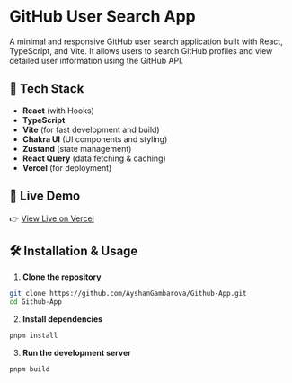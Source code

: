 # GitHub User Search App

A minimal and responsive GitHub user search application built with React, TypeScript, and Vite. It allows users to search GitHub profiles and view detailed user information using the GitHub API.

## 🔧 Tech Stack

- **React** (with Hooks)
- **TypeScript**
- **Vite** (for fast development and build)
- **Chakra UI** (UI components and styling)
- **Zustand** (state management)
- **React Query** (data fetching & caching)
- **Vercel** (for deployment)

## 🚀 Live Demo

👉 [View Live on Vercel](https://github-app-ten-nu.vercel.app/)

## 🛠️ Installation & Usage

1. **Clone the repository**  
```bash
git clone https://github.com/AyshanGambarova/Github-App.git
cd Github-App
```

2. **Install dependencies**  
```bash
pnpm install
```
3. **Run the development server**  
```bash
pnpm build
```

